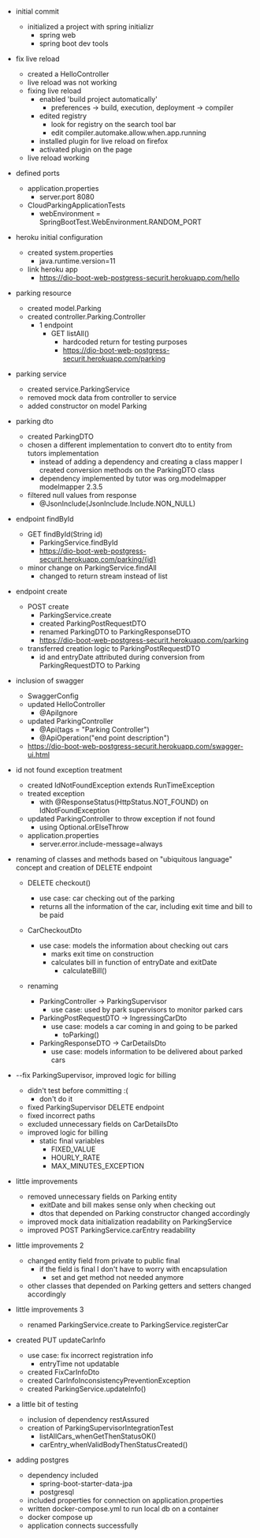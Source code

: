 - initial commit
    - initialized a project with spring initializr
        - spring web
        - spring boot dev tools
    
    
- fix live reload
    - created a HelloController
    - live reload was not working
    - fixing live reload
        - enabled 'build project automatically'
            - preferences -> build, execution, deployment -> compiler
        - edited registry
            - look for registry on the search tool bar
            - edit compiler.automake.allow.when.app.running
        - installed plugin for live reload on firefox
        - activated plugin on the page
    - live reload working  


- defined ports
    - application.properties
        - server.port 8080
    - CloudParkingApplicationTests
        - webEnvironment = SpringBootTest.WebEnvironment.RANDOM_PORT


- heroku initial configuration
    - created system.properties
        - java.runtime.version=11
    - link heroku app 
        - https://dio-boot-web-postgress-securit.herokuapp.com/hello
    

- parking resource
    - created model.Parking
    - created controller.Parking.Controller
        - 1 endpoint
            - GET listAll()
                - hardcoded return for testing purposes
                - https://dio-boot-web-postgress-securit.herokuapp.com/parking
    

- parking service
    - created service.ParkingService
    - removed mock data from controller to service
    - added constructor on model Parking


- parking dto
    - created ParkingDTO
    - chosen a different implementation to convert dto to entity from tutors implementation
        - instead of adding a dependency and creating a class mapper I created conversion 
          methods on the ParkingDTO class
        - dependency implemented by tutor was org.modelmapper modelmapper 2.3.5
    - filtered null values from response
        - @JsonInclude(JsonInclude.Include.NON_NULL)


- endpoint findById
    - GET findById(String id)
        - ParkingService.findById
        - https://dio-boot-web-postgress-securit.herokuapp.com/parking/{id}
    - minor change on ParkingService.findAll
        - changed to return stream instead of list
  
  
- endpoint create
    - POST create
        - ParkingService.create
        - created ParkingPostRequestDTO
        - renamed ParkingDTO to ParkingResponseDTO
        - https://dio-boot-web-postgress-securit.herokuapp.com/parking
    - transferred creation logic to ParkingPostRequestDTO
        - id and entryDate attributed during conversion from ParkingRequestDTO to Parking
    

- inclusion of swagger
    - SwaggerConfig
    - updated HelloController
        - @ApiIgnore
    - updated ParkingController
        - @Api(tags = "Parking Controller")
        - @ApiOperation("end point description")
    - https://dio-boot-web-postgress-securit.herokuapp.com/swagger-ui.html
    

- id not found exception treatment
    - created IdNotFoundException extends RunTimeException
    - treated exception 
        - with @ResponseStatus(HttpStatus.NOT_FOUND) on IdNotFoundException
    - updated ParkingController to throw exception if not found
        - using Optional.orElseThrow
    - application.properties
        - server.error.include-message=always
    
    
- renaming of classes and methods based on "ubiquitous language" concept and creation of DELETE endpoint
    
    - DELETE checkout()
        - use case: car checking out of the parking
        - returns all the information of the car, including exit time and bill to be paid
    - CarCheckoutDto
        - use case: models the information about checking out cars
            - marks exit time on construction
            - calculates bill in function of entryDate and exitDate
                - calculateBill()
    
    - renaming
        - ParkingController -> ParkingSupervisor
            - use case: used by park supervisors to monitor parked cars
        - ParkingPostRequestDTO -> IngressingCarDto
            - use case: models a car coming in and going to be parked
                - toParking()
        - ParkingResponseDTO -> CarDetailsDto
            - use case: models information to be delivered about parked cars


- --fix ParkingSupervisor, improved logic for billing
    - didn't test before committing :(
        - don't do it
    - fixed ParkingSupervisor DELETE endpoint
    - fixed incorrect paths
    - excluded unnecessary fields on CarDetailsDto
    - improved logic for billing
        - static final variables
            - FIXED_VALUE
            - HOURLY_RATE
            - MAX_MINUTES_EXCEPTION


- little improvements
    - removed unnecessary fields on Parking entity
        - exitDate and bill makes sense only when checking out
        - dtos that depended on Parking constructor changed accordingly
    - improved mock data initialization readability on ParkingService
    - improved POST ParkingService.carEntry readability
    

- little improvements 2
    - changed entity field from private to public final
        - if the field is final I don't have to worry with encapsulation
            - set and get method not needed anymore
    - other classes that depended on Parking getters and setters changed accordingly
    

- little improvements 3
    - renamed ParkingService.create to ParkingService.registerCar
    

- created PUT updateCarInfo
    - use case: fix incorrect registration info
        - entryTime not updatable
    - created FixCarInfoDto
    - created CarInfoInconsistencyPreventionException
    - created ParkingService.updateInfo()
    

- a little bit of testing
    - inclusion of dependency restAssured
    - creation of ParkingSupervisorIntegrationTest
        - listAllCars_whenGetThenStatusOK()
        - carEntry_whenValidBodyThenStatusCreated()
    

- adding postgres
    - dependency included
        - spring-boot-starter-data-jpa
        - postgresql
    - included properties for connection on application.properties
    - written docker-compose.yml to run local db on a container
    - docker compose up
    - application connects successfully
    


      
    

  
    
        
    
        
            